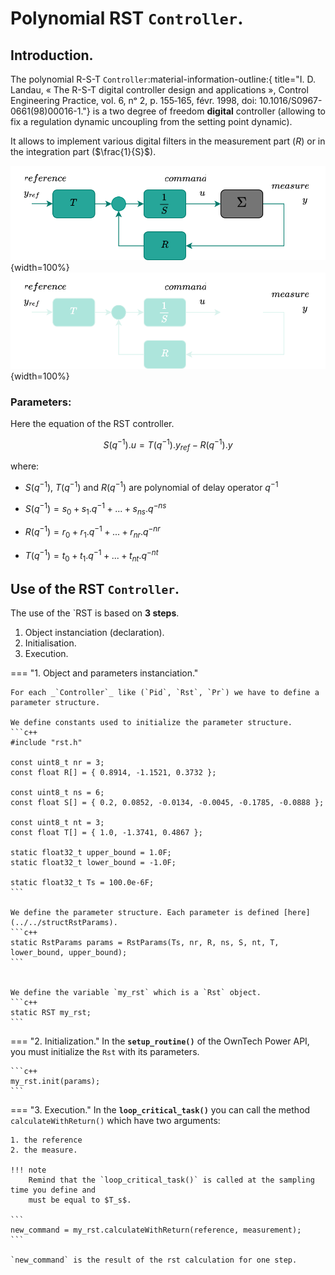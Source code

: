 # Polynomial RST `Controller`.
## Introduction.
The polynomial R-S-T `Controller`:material-information-outline:{ title="I. D. Landau, « The R-S-T digital controller design and applications », Control Engineering Practice, vol. 6, nᵒ 2, p. 155‑165, févr. 1998, doi: 10.1016/S0967-0661(98)00016-1."}
is a two degree of freedom **digital** controller (allowing to fix a regulation dynamic uncoupling from the setting point dynamic). 

It allows to implement various digital filters in the measurement part ($R$) or in the
integration part ($\frac{1}{S}$).

![rst block diagram](images/rst_diagram.svg#only-light){width=100%}
![rst block diagram](images/rst_diagram-dark.svg#only-dark){width=100%}

### Parameters:
Here the equation of the RST controller.

$$S(q^{-1}).u = T(q^{-1}).y_{ref} - R(q^{-1}).y$$

where:

* $S(q^{-1}),\ T(q^{-1})\ \text{and}\ R(q^{-1})$ are polynomial of delay operator $q^{-1}$

* $S(q^{-1}) = s_0 + s_1.q^{-1} + ... + s_{ns}.q^{-ns}$
* $R(q^{-1}) = r_0 + r_1.q^{-1} + ... + r_{nr}.q^{-nr}$
* $T(q^{-1}) = t_0 + t_1.q^{-1} + ... + t_{nt}.q^{-nt}$


## Use of the RST `Controller`.
The use of the `RST is based on **3 steps**.

1. Object instanciation (declaration).
2. Initialisation.
3. Execution.

=== "1. Object and parameters instanciation."

    For each _`Controller`_ like (`Pid`, `Rst`, `Pr`) we have to define a parameter structure.

    We define constants used to initialize the parameter structure.
    ```c++
    #include "rst.h"

    const uint8_t nr = 3;
    const float R[] = { 0.8914, -1.1521, 0.3732 };

    const uint8_t ns = 6;
    const float S[] = { 0.2, 0.0852, -0.0134, -0.0045, -0.1785, -0.0888 };

    const uint8_t nt = 3;
    const float T[] = { 1.0, -1.3741, 0.4867 };

    static float32_t upper_bound = 1.0F;
    static float32_t lower_bound = -1.0F;

    static float32_t Ts = 100.0e-6F;
    ```

    We define the parameter structure. Each parameter is defined [here](../../structRstParams).
    ```c++
    static RstParams params = RstParams(Ts, nr, R, ns, S, nt, T, lower_bound, upper_bound);
    ```


    We define the variable `my_rst` which is a `Rst` object.
    ```c++
    static RST my_rst;
    ```

=== "2. Initialization."
    In the **`setup_routine()`** of the OwnTech Power API,
    you must initialize the `Rst` with its parameters.

    ```c++
    my_rst.init(params);
    ```

=== "3. Execution."
    In the **`loop_critical_task()`** you can call the method `calculateWithReturn()`
    which have two arguments: 

    1. the reference
    2. the measure.

    !!! note
        Remind that the `loop_critical_task()` is called at the sampling time you define and
        must be equal to $T_s$.

    ```
    new_command = my_rst.calculateWithReturn(reference, measurement);
    ```

    `new_command` is the result of the rst calculation for one step.

